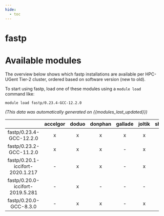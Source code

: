 ```yaml
---
hide:
  - toc
---
```


fastp
=====

# Available modules


The overview below shows which fastp installations are available per HPC-UGent Tier-2 cluster, ordered based on software version (new to old).

To start using fastp, load one of these modules using a `module load` command like:

```shell
module load fastp/0.23.4-GCC-12.2.0
```

*(This data was automatically generated on {{modules_last_updated}})*  

| |accelgor|doduo|donphan|gallade|joltik|shinx|skitty|
| :---: | :---: | :---: | :---: | :---: | :---: | :---: | :---: |
|fastp/0.23.4-GCC-12.2.0|x|x|x|x|x|x|x|
|fastp/0.23.2-GCC-11.2.0|x|x|x|-|x|-|x|
|fastp/0.20.1-iccifort-2020.1.217|-|x|x|-|x|-|-|
|fastp/0.20.0-iccifort-2019.5.281|-|x|-|-|-|-|-|
|fastp/0.20.0-GCC-8.3.0|-|x|x|-|x|-|x|
